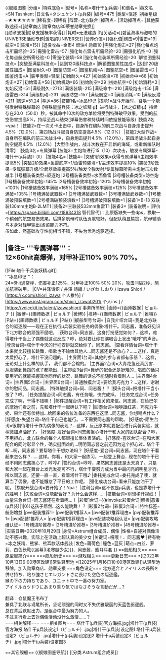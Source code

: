 {{舰娘图鉴 
|分组=
|特殊底色=
|型号=
|名称=塔什干(μ兵装)
|和谐名=
|英文名=SN Tashkent
|日文名=タシュケント(μ兵装)
|编号=475
|类型=驱逐
|初始星级=★★★☆☆☆
|稀有度=超稀有
|阵营=北方联合
|掉落点=
|活动掉落点=
|其他获取途径=[[勋章商店|勋章商店80荣誉勋章兑换]]<br>[[勋章支援|勋章支援概率获得]]
|耗时=<!-- 00:42:00 -->无法建造
|相关活动=[[碧蓝海事局激唱的UNIVERSE活动专题|激唱的UNIVERSE]]
|营养价值={{强化值|炮击=9|雷击=19|航空=0|装填=15}}
|退役收益=金币4 燃油4 勋章10
|需强化炮击=27
|强化每点炮击所需经验=35
|需强化雷击=57
|强化每点雷击所需经验=20
|需强化航空=0
|强化每点航空所需经验=0
|需强化装填=58
|强化每点装填所需经验=20
|解锁图鉴科技点=
|突破至满星科技点=
|达到120级科技点=
|解锁图鉴属性加成=
|达到120级属性加成=
|图鉴耐久=D
|图鉴防空=C
|图鉴机动=A
|图鉴航空=E
|图鉴雷击=D
|图鉴炮击=A
|装甲类型=轻型
|初始耐久=427
|初始装填=78
|初始命中=68
|初始炮击=27
|初始雷击=58
|初始机动=66
|初始防空=29
|初始航空=0
|初始消耗=3
|初始反潜=51
|满级耐久=2713
|满级装填=215
|满级命中=210
|满级炮击=150
|满级雷击=314
|满级机动=231
|满级防空=157
|满级航空=0
|满级消耗=10
|满级反潜=211
|航速=51.24
|幸运=86
|技能1名=冰晶印记
|技能1=战斗开始时，召唤一个能够发射特殊弹幕的【特殊能量兵装：冰之妖精·μ】进行战斗，【冰之妖精·μ】持续存在20.0（50.0）秒，被其命中10次的敌方单位将受到特殊破甲效果，受到的航空伤害提高5%，持续至战斗结束(弹幕伤害和持续时间依据技能等级)
|技能2名=γpa！
|技能2=在一次关卡出击中，自身所在编队的前三次战斗自身炮击提升4.5%（12.0%），第四场战斗起自身防空提高4.5%（12.0%）
|技能2大型作战=自身所在编队的前三次战斗中，自身炮击提升4.5%（12.0%），第四场战斗起自身防空提高4.5%（12.0%）【大型作战内，战斗次数在开启新的海域，或重新编队时清零】
|技能3名=专属弹幕
|技能3=主炮每进行15（10）次攻击，触发专属弹幕-塔什干(μ兵装)I（II）
|技能4名=
|技能4=
|突破1阶效果=获得专属弹幕I/主炮效率提高5%
|突破2阶效果=鱼雷底座+1/鱼雷预装填+1/主炮效率提高10%
|突破3阶效果=专属弹幕升级/全武器效率提高5%/触发全弹发射/专属弹幕所需主炮射击次数减半
|1号槽装备类型=驱逐炮
|2号槽装备类型=水面鱼雷
|3号槽装备类型=防空炮
|1号槽装备效率初始=145%
|2号槽装备效率初始=120%
|3号槽装备效率初始=100%
|1号槽装备效率满破=165%
|2号槽装备效率满破=125%
|3号槽装备效率满破=105%
|1号槽满破武器数=1
|2号槽满破武器数=1
|3号槽满破武器数=1
|1号槽满破预装填数=1
|2号槽满破预装填数=1
|3号槽满破预装填数=1
|装备1=B-13 双联装130mm主炮B-2LMT1
|装备2=三联装533mm鱼雷T1
|装备3=
|装备说明=
|评价=[https://space.bilibili.com/18934318 智代智代]：比原版缺失一些dps，换取一个稍弱的航空易伤效果。后排多航母时队伍贡献较好，但配队稍显尴尬，航母辅助与本身对轻甲输出/虐菜能力不符。<br>
虽如此，然基础攻守性能相当不错，不失为优秀炮驱选择。

|备注=
'''专属弹幕'''：<br>
12×60hit高爆弹，对甲补正110% 90% 70%。
----
[[File:塔什干兵装妖精.gif]]<br>
'''冰晶印记'''：<br>
24×6hit通常弹，伤害补正125%，对甲补正100% 50% 20%，攻击间隔2秒，施加航空破甲。
|CV=井泽诗织 / 井澤 詩織 / いざわ しおり / Izawa Shiori / [https://x.com/shiori_izawa 个人推特] / [https://www.instagram.com/shiori_izawa0201/ 个人ins.] / [https://voicekit.jp/talent/izawashiori/ 事务所简历]
|画师={{画师数据 | ビョルチ }}
|微博={{画师数据 | ビョルチ |微博}}
|推特={{画师数据 | ビョルチ |推特}}
|P站={{画师数据 | ビョルチ |P站}}
|舰船型号台词=
|自我介绍台词=我是北方联合的驱逐舰——现在正在执行μ兵装实验任务的偶像·塔什干。同志酱，准备好见识下北方联合的顽强不屈吧。
|获取台词=同志酱，这身打扮感觉如何？…这样，难得塔什干当上了偶像就这点反应？哼，绝对要让你在演唱会上发出“哦呼”的声音。
|登录台词=塔什干今天的行程安排就交给你了，同志酱。
|查看详情台词=塔什干本来就比较擅长跳舞，唱歌也不输给其他人…同志酱还是不放心？……这样，真是太爱担心了，塔什干没问题的。
|主界面1台词=其他的参与者都有乐器？…这样，无论对上什么样的队手， 我们都不会输的。
|主界面2台词=大青花鱼还真厉害…从服装到舞蹈的点子都能出…
|主界面3台词=舞步的配合还是挺难的…唱歌的话只要用听的就能把握其他同伴的状况，跳舞的话总不能随时看着别人…
|主界面4台词=
|主界面5台词=
|主界面6台词= 
|普通触摸台词=要给我巧克力？…这样，谢谢你的慰问品，同志酱。
|特殊触摸台词=同、同志酱！？
|摸头台词=把塔什干当小孩了？哼。
|任务提醒台词=同志酱，有任务哦，快完成掉。
|任务完成台词=任务完成了啊，干得不错嘛！
|邮件提醒台词=有工作相关的来信。同志酱，在给巴尔的摩她们看之前，先和塔什干一起确认下吧？
|回港台词=咖啡跟红茶，巧克力牛奶、果汁还有伏特加…给回来的各位准备的东西在这里…同志酱，你想喝点什么？
|好感度-失望台词=塔什干自己也能行。…不需要同志酱的帮助。
|好感度-陌生台词=很期待塔什干作为偶像的表现？…这样，反正原本就要配合进行兵装实验，就稍微加点油好了。
|好感度-友好台词=同志酱担心塔什干和大家的团队配合？哼，不用担心，北方联合的每个人都很擅长集体表演的。
|好感度-喜欢台词=在和大家配合的同时彰显个性，确实挺困难的…明明同志酱之前还因为这个担心过…塔什干却…啊，同志酱？要帮塔什干想办法吗？
|好感度-爱台词=同志酱，现在塔什干看起来怎么样？……这样。你看，和大家一起练习，一起登上舞台…现在的塔什干已经不用同志酱担心了，哼哼♪
|誓约台词=哼哼，果然同志酱还是太天真了。只是和大家一起在舞台上发光发亮可不行，塔什干要努力成为当中最闪亮的明星才行。所以同志酱，还要一直一直，看着塔什干哦♪
|委托完成台词=委托完成了噢，就算当了偶像，也不能懈怠了平日的工作呢。
|强化成功台词=看来只能加油干了呢。
|旗舰开战台词=要开始了！Ура！
|胜利台词=这不仅是μ兵装，也是靠塔什干的胜利！
|失败台词=没能配合好？为什么会这样……
|技能台词=别想移开视线！
|血量告急台词=同志酱还在看着呢…！
|彩蛋1台词={{#invoke:彩蛋台词|解析|恶毒(μ兵装)|1|0}}这孩子居然…这么能跳舞！？	
|彩蛋2台词=
|彩蛋3台词=
|特性标签=航伤增益
|pve配装推荐1=
|pve配装1推荐人=
|pve配装1推荐理由=
|pvp配装推荐1=
|pvp配装1推荐人=
|pvp配装1推荐理由=
|pve配装攻略组认证=
|pvp配装攻略组认证=
|1号槽进阶推荐=
|2号槽进阶推荐=
|3号槽进阶推荐=
|45号槽进阶推荐=
|实装日期=2020年10月29日
|身份=Astrum组合成员、偶像
|性格=自述对偶像活动不感兴趣，实际上在活动上超认真的美少女
|关键词=嘎哦！、同志酱❤
|持有物=冰之妖精、熊掌、熊耳款活体舰装
|发色=藕荷色
|瞳色=蓝灰
|萌点=白丝、萝莉、白色长靴{{黑幕|(老寒腿少女)}}、同志酱、熊耳耳套
}}
==舰船相关==
===原型舰简介===
===舰船历史===
==游戏相关==
===更新日志===
*[[2022年10月13日9:00港区改建]]常驻轻型池
*[[2025年1月16日10:00港区改建]]从轻型池移除，加入勋章商店、勋章支援
===角色设定===
北方連合とアイリスの長所を併せ持ち、粘り強さとエレガントさに長けた空色の駆逐艦。<br>
縁の下の力持ちであり、ユニット中で一番の努力家。<br>
アイドルカツドウにあまり乗り気ではなさそうな言動だが…？<br><br>
翻译：仓鼠魔王韦布丁<br>
兼具了北联与鸢尾所长，坚韧顽强的同时又不失优雅靓丽的天蓝色驱逐舰。<br>
总在背后默默出力，是组合中最为努力的人。<br>
不过言行看上去对偶像活动没什么激情……？<br>
===相关解释===
===相关图片===
<gallery mode="packed" heights="200px">
塔什干(μ兵装)官方海报.jpg|塔什干(μ兵装)官方海报
塔什干μ兵装设定1（ビョルチ）.jpg|塔什干(μ兵装)设定图1
塔什干μ兵装设定2（ビョルチ）.jpg|塔什干(μ兵装)设定图2
塔什干μ兵装设定3（ビョルチ）.jpg|塔什干(μ兵装)设定图3
</gallery>

==其它舰船==
{{舰娘图鉴导航}}
[[分类:Astrum组合成员]]